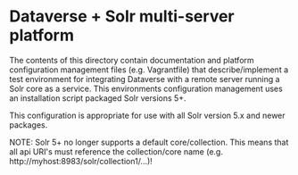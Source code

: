 Dataverse + Solr multi-server platform
===============================================

The contents of this directory contain documentation and platform configuration management files 
(e.g. Vagrantfile) that describe/implement a test environment for integrating Dataverse with a 
remote server running a Solr core as a service. This environments configuration management uses an
installation script packaged Solr versions 5+.

This configuration is appropriate for use with all Solr version 5.x and newer packages.

NOTE: Solr 5+ no longer supports a default core/collection. This means that all api URI's must 
reference the collection/core name (e.g. http://myhost:8983/solr/collection1/...)!
